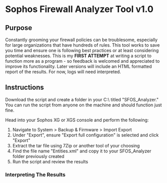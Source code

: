 # Sophos Firewall Analyzer Tool v1.0

## Purpose

Constantly grooming your firewall policies can be troublesome, especially for large organizations that have hundreds of rules. This tool works to save you time and ensure one is following best practices or at least considering potential weaknesses. This is my **FIRST ATTEMPT** at writing a script to function more as a program - so feedback is welcomed and appreciated to improve its functionality. Later versions will include an HTML formatted report of the results. For now, logs will need interpreted.

## Instructions

Download the script and create a folder in your C:\ titled "SFOS_Analyzer." You can run the script from anyone on the machine and should function just fine.

Head into your Sophos XG or XGS console and perform the following:

1) Navigate to System > Backup & Firmware > Import Export
2) Under "Export", ensure "Export full configuration" is selected and click "Export"
3) Extract the tar file using 7Zip or another tool of your choosing
4) Find the file name "Entities.xml" and copy it to your SFOS_Analyzer folder previously created
5) Run the script and review the results

### Interpreting The Results
